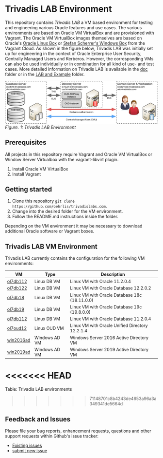 # Trivadis LAB Environment

This repository contains *Trivadis LAB* a VM based environment for testing and engineering various Oracle features and use cases. The various environments are based on Oracle VM VirtualBox and are provisioned with Vagrant. The Oracle VM VirtualBox images themselves are based on Oracle's [Oracle Linux Box](https://yum.oracle.com/boxes/) or [Stefan Scherrer's Windows Box](https://app.vagrantup.com/StefanScherer) from the Vagrant Cloud. As shown in the figure below, Trivadis LAB was initially set up for engineering in the context of Oracle Enterprise User Security, Centrally Managed Users and Kerberos. However, the corresponding VMs can also be used individually or in combination for all kind of use- and test cases. More detailed information on Trivadis LAB is available in the [doc](doc) folder or in the [LAB and Example](labs) folder.

![Trivadis LAB Environment](./doc/images/LabEnvironment.png)
*Figure. 1: Trivadis LAB Environment*

## Prerequisites

All projects in this repository require Vagrant and Oracle VM VirtualBox or Window Server Virtualbox with the vagrant-libvirt plugin.

1. Install Oracle VM VirtualBox
2. Install Vagrant

## Getting started

1. Clone this repository `git clone https://github.com/oehrlis/trivadislabs.com`.
2. Change into the desired folder for the VM environment.
3. Follow the README.md instructions inside the folder.

Depending on the VM environment it may be necessary to download additional Oracle software or Vagrant boxes.

## Trivadis LAB VM Environment

Trivadis LAB currently contains the configuration for the following VM environments:

| VM                     | Type          | Description                                     |
|------------------------|---------------|-------------------------------------------------|
| [ol7db112](ol7db112)   | Linux DB VM   | Linux VM with Oracle 11.2.0.4                   |
| [ol7db122](ol7db122)   | Linux DB VM   | Linux VM with Oracle Database 12.2.0.2          |
| [ol7db18](ol7db18)     | Linux DB VM   | Linux VM with Oracle Database 18c (18.11.0.0)   |
| [ol7db19](ol7db19)     | Linux DB VM   | Linux VM with Oracle Database 19c (19.8.0.0)    |
| [ol7db112](ol7db112)   | Linux DB VM   | Linux VM with Oracle Database 11.2.0.4          |
| [ol7oud12](ol7oud12)   | Linux OUD VM  | Linux VM with Oracle Unified Directory 12.2.1.4 |
| [win2016ad](win2016ad) | Windows AD VM | Windows Server 2016 Active Directory VM         |
| [win2019ad](win2019ad) | Windows AD VM | Windows Server 2019 Active Directory VM         |

<<<<<<< HEAD
=======
Table: Trivadis LAB environments

>>>>>>> 71148701c8b4243de4653a96a3a349341de5664d
## Feedback and Issues

Please file your bug reports, enhancement requests, questions and other support requests within Github's issue tracker:

* [Existing issues](https://github.com/oehrlis/trivadislabs.com/issues)
* [submit new issue](https://github.com/oehrlis/trivadislabs.com/issues/new)
